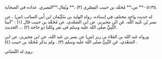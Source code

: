 ٥١٣٥ -** س:** مُحَمَّد بن حبيب المِصْرِي (٣) ،** ويُقال:**النصري. عداده في الصحابة.

له حديث واحد مختلف فِي إسناده، رواه الوليد بن سُلَيْمان ابن أَبي السائب (س) ، عن بسر بْن عُبَيد اللَّه، عَنِ ابْن محيريز، عن ابن السَعْدي، عن مُحَمَّد بن حبيب قال (١) : "أتينا النَّبِيُّ صلى الله عليه وسلم في نفر وكلنا ذو حاجة (٢) ... الحديث.

ورواه عَبد الله بن العلاء بن زبر (س) عن بسر بن عَبد الله، عن ابن محيريز، عن ابن السَعْدي، عَنِ النَّبِيِّ صلى الله عليه وسلم (٣) . ولم يذكر مُحَمَّد بن حبيب (٤) .

روى له النَّسَائي.